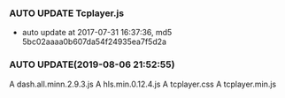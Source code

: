 ### AUTO UPDATE Tcplayer.js

- auto update at 2017-07-31 16:37:36, md5 5bc02aaaa0b607da54f24935ea7f5d2a
### AUTO UPDATE(2019-08-06 21:52:55)

A  dash.all.minn.2.9.3.js
A  hls.min.0.12.4.js
A  tcplayer.css
A  tcplayer.min.js
